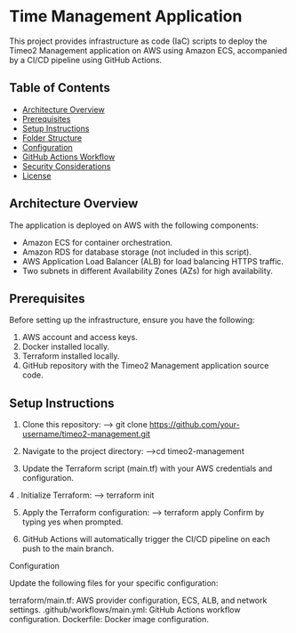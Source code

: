 # Time Management Application

This project provides infrastructure as code (IaC) scripts to deploy the Timeo2 Management application on AWS using Amazon ECS, accompanied by a CI/CD pipeline using GitHub Actions.

## Table of Contents

- [Architecture Overview](#architecture-overview)
- [Prerequisites](#prerequisites)
- [Setup Instructions](#setup-instructions)
- [Folder Structure](#folder-structure)
- [Configuration](#configuration)
- [GitHub Actions Workflow](#github-actions-workflow)
- [Security Considerations](#security-considerations)
- [License](#license)

## Architecture Overview

The application is deployed on AWS with the following components:

- Amazon ECS for container orchestration.
- Amazon RDS for database storage (not included in this script).
- AWS Application Load Balancer (ALB) for load balancing HTTPS traffic.
- Two subnets in different Availability Zones (AZs) for high availability.

## Prerequisites

Before setting up the infrastructure, ensure you have the following:

1. AWS account and access keys.
2. Docker installed locally.
3. Terraform installed locally.
4. GitHub repository with the Timeo2 Management application source code.

## Setup Instructions

1. Clone this repository:
  --> git clone https://github.com/your-username/timeo2-management.git

2. Navigate to the project directory:
-->cd timeo2-management

3. Update the Terraform script (main.tf) with your AWS credentials and configuration.

4 . Initialize Terraform:
 --> terraform init

5. Apply the Terraform configuration:
--> terraform apply
Confirm by typing yes when prompted.

6. GitHub Actions will automatically trigger the CI/CD pipeline on each push to the main branch.

Configuration

Update the following files for your specific configuration:

terraform/main.tf: AWS provider configuration, ECS, ALB, and network settings.
.github/workflows/main.yml: GitHub Actions workflow configuration.
Dockerfile: Docker image configuration.
